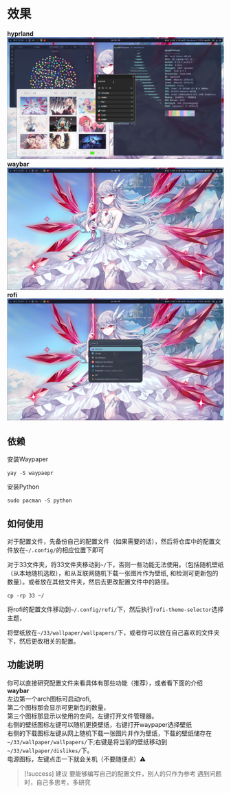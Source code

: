 # 效果
**hyprland**
![](2025-02-05-225948_hyprshot.png)
**waybar**
![](2025-02-05-230009_hyprshot.png)
**rofi**
![](2025-02-05-230003_hyprshot.png)

## 依赖
安装Waypaper
```shell
yay -S waypaepr
```
安装Python
```shell
sudo pacman -S python
```

## 如何使用
对于配置文件，先备份自己的配置文件（如果需要的话），然后将仓库中的配置文件放在`~/.config/`的相应位置下即可

对于33文件夹，将33文件夹移动到`~/`下，否则一些功能无法使用。（包括随机壁纸（从本地随机选取），和从互联网随机下载一张图片作为壁纸, 和检测可更新包的数量）。或者放在其他文件夹，然后去更改配置文件中的路径。
```shell
cp -rp 33 ~/
```

将rofi的配置文件移动到`~/.config/rofi/`下，然后执行`rofi-theme-selector`选择主题，

将壁纸放在`~/33/wallpaper/wallpapers/`下，或者你可以放在自己喜欢的文件夹下，然后更改相关的配置。

## 功能说明
你可以直接研究配置文件来看具体有那些功能（推荐），或者看下面的介绍<br/>
**waybar**<br/>
左边第一个arch图标可启动rofi,<br/>
第二个图标那会显示可更新包的数量，<br/>
第三个图标那显示以使用的空间，左键打开文件管理器。<br/>
右侧的壁纸图标左键可以随机更换壁纸，右键打开waypaper选择壁纸<br/>
右侧的下载图标左键从网上随机下载一张图片并作为壁纸，下载的壁纸储存在`~/33/wallpaper/wallpapers/`下;右键是将当前的壁纸移动到`~/33/wallpaper/dislikes/`下。<br/>
电源图标，左键点击一下就会关机（不要随便点）⚠

>[!success] 建议
>要能够编写自己的配置文件，别人的只作为参考
>遇到问题时，自己多思考，多研究